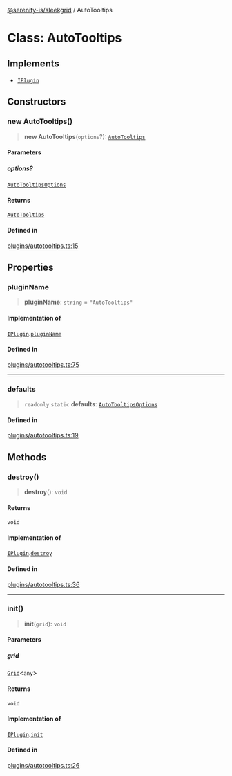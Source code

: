 [@serenity-is/sleekgrid](../README.md) / AutoTooltips

# Class: AutoTooltips

## Implements

- [`IPlugin`](../interfaces/IPlugin.md)

## Constructors

### new AutoTooltips()

> **new AutoTooltips**(`options`?): [`AutoTooltips`](AutoTooltips.md)

#### Parameters

##### options?

[`AutoTooltipsOptions`](../interfaces/AutoTooltipsOptions.md)

#### Returns

[`AutoTooltips`](AutoTooltips.md)

#### Defined in

[plugins/autotooltips.ts:15](https://github.com/serenity-is/sleekgrid/blob/master/src/plugins/autotooltips.ts#L15)

## Properties

### pluginName

> **pluginName**: `string` = `"AutoTooltips"`

#### Implementation of

[`IPlugin`](../interfaces/IPlugin.md).[`pluginName`](../interfaces/IPlugin.md#pluginname)

#### Defined in

[plugins/autotooltips.ts:75](https://github.com/serenity-is/sleekgrid/blob/master/src/plugins/autotooltips.ts#L75)

***

### defaults

> `readonly` `static` **defaults**: [`AutoTooltipsOptions`](../interfaces/AutoTooltipsOptions.md)

#### Defined in

[plugins/autotooltips.ts:19](https://github.com/serenity-is/sleekgrid/blob/master/src/plugins/autotooltips.ts#L19)

## Methods

### destroy()

> **destroy**(): `void`

#### Returns

`void`

#### Implementation of

[`IPlugin`](../interfaces/IPlugin.md).[`destroy`](../interfaces/IPlugin.md#destroy)

#### Defined in

[plugins/autotooltips.ts:36](https://github.com/serenity-is/sleekgrid/blob/master/src/plugins/autotooltips.ts#L36)

***

### init()

> **init**(`grid`): `void`

#### Parameters

##### grid

[`Grid`](Grid.md)\<`any`\>

#### Returns

`void`

#### Implementation of

[`IPlugin`](../interfaces/IPlugin.md).[`init`](../interfaces/IPlugin.md#init)

#### Defined in

[plugins/autotooltips.ts:26](https://github.com/serenity-is/sleekgrid/blob/master/src/plugins/autotooltips.ts#L26)
